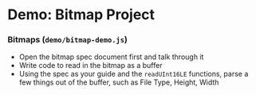 # Demo: Bitmap Project

### Bitmaps  (`demo/bitmap-demo.js`)
  * Open the bitmap spec document first and talk through it
  * Write code to read in the bitmap as a buffer
  * Using the spec as your guide and the `readUInt16LE` functions, parse a few things out of the buffer, such as File Type, Height, Width


